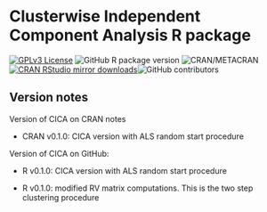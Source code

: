 # Clusterwise Independent Component Analysis R package

[![GPLv3 License](https://img.shields.io/badge/License-GPL%20v3-yellow.svg)](https://opensource.org/licenses/) ![GitHub R package version](https://img.shields.io/github/r-package/v/jeffreydurieux/CICA) ![CRAN/METACRAN](https://img.shields.io/cran/v/CICA) [![CRAN RStudio mirror downloads](https://cranlogs.r-pkg.org/badges/grand-total/CICA?color=blue)](https://r-pkg.org/pkg/CICA)![GitHub contributors](https://img.shields.io/github/contributors/jeffreydurieux/CICA)

## Version notes

Version of CICA on CRAN notes

-   CRAN v0.1.0: CICA version with ALS random start procedure

Version of CICA on GitHub:

-   R v0.1.0: CICA version with ALS random start procedure

-   R v0.1.0: modified RV matrix computations. This is the two step clustering procedure
